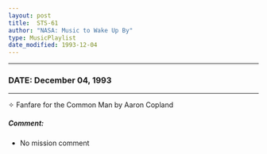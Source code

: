 ```yaml
---
layout: post
title:  STS-61
author: "NASA: Music to Wake Up By"
type: MusicPlaylist
date_modified: 1993-12-04
---
```


----
### DATE: December 04, 1993
----
✧ Fanfare for the Common Man by Aaron Copland

##### Comment:
* No mission comment
